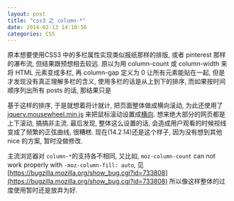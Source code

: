 ```yaml
---
layout: post
title: "css3 之 column-*"
date: 2014-02-13 14:10:56
categories: CSS
---
```

<!--more-->

原本想要使用CSS3 中的多栏属性实现类似报纸那样的排版, 或者 pinterest 那样的瀑布流,  但结果跟预想相去较远.
原以为用 column-count 或 column-width 来将 HTML 元素变成多栏, 再 column-gap 定义为 0 让所有元素能贴在一起,  但是才发现没有真正理解多栏的含义,  使用多栏的话是从上到下的排序, 而如果按时间顺序列出所有 posts 的话,  那结果只是



基于这样的排序, 于是就想着将计就计,  把页面整体做成横向滚动, 为此还使用了 [jquery.mousewheel.min.js]() 来把鼠标滚动设置成[横向](http://handhack.com/explore).  想来绝大部分的网页都是上下滚动, 搞搞非主流.   最后发现,  整体这么设置的话, 会造成用户观看的时候视线变成了频繁的正弦曲线, 很糟糕.  现在(14.2.14)还是这个样子, 因为没有想到其他 nice 的方案, 暂时没做修改.

主流浏览器对 `column-*`的支持各不相同,
又比如, `moz-column-count` can not work properly with  `-moz-column-fill: auto`, 见 [https://bugzilla.mozilla.org/show_bug.cgi?id=733808](https://bugzilla.mozilla.org/show_bug.cgi?id=733808)
所以像这样整体的过度使用暂时还是放弃为好.